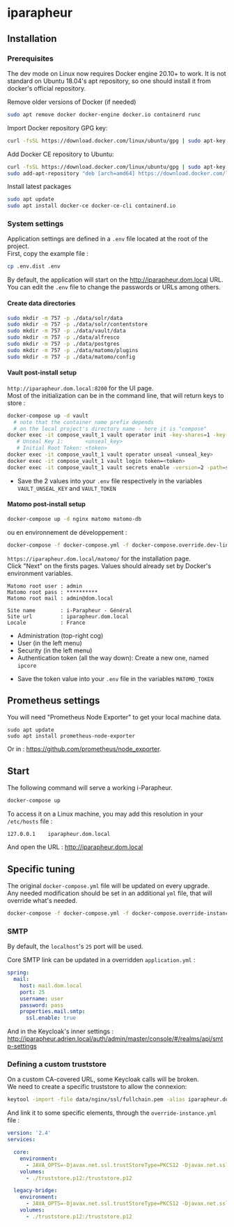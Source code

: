 iparapheur
===========

## Installation

### Prerequisites

The dev mode on Linux now requires Docker engine 20.10+ to work. It is not standard on Ubuntu 18.04's apt repository, so one should install it from docker's
official repository.

Remove older versions of Docker (if needed)

```bash
sudo apt remove docker docker-engine docker.io containerd runc
```

Import Docker repository GPG key:

```bash
curl -fsSL https://download.docker.com/linux/ubuntu/gpg | sudo apt-key add -
```

Add Docker CE repository to Ubuntu:

```bash
curl -fsSL https://download.docker.com/linux/ubuntu/gpg | sudo apt-key add -
sudo add-apt-repository "deb [arch=amd64] https://download.docker.com/linux/ubuntu $(lsb_release -cs) stable"
```

Install latest packages

```bash
sudo apt update
sudo apt install docker-ce docker-ce-cli containerd.io
```

### System settings

Application settings are defined in a `.env` file located at the root of the project.  
First, copy the example file :

```bash
cp .env.dist .env
```

By default, the application will start on the http://iparapheur.dom.local URL. You can edit the `.env` file to change the passwords or URLs among others.

#### Create data directories

```bash
sudo mkdir -m 757 -p ./data/solr/data
sudo mkdir -m 757 -p ./data/solr/contentstore
sudo mkdir -m 757 -p ./data/vault/data
sudo mkdir -m 757 -p ./data/alfresco
sudo mkdir -m 757 -p ./data/postgres
sudo mkdir -m 757 -p ./data/matomo/plugins
sudo mkdir -m 757 -p ./data/matomo/config
```

#### Vault post-install setup

`http://iparapheur.dom.local:8200` for the UI page.  
Most of the initialization can be in the command line, that will return keys to store :

```bash
docker-compose up -d vault
  # note that the container name prefix depends
  # on the local project's directory name - here it is "compose"
docker exec -it compose_vault_1 vault operator init -key-shares=1 -key-threshold=1
   # Unseal Key 1:       <unseal_key>
   # Initial Root Token: <token>
docker exec -it compose_vault_1 vault operator unseal <unseal_key>
docker exec -it compose_vault_1 vault login token=<token>
docker exec -it compose_vault_1 vault secrets enable -version=2 -path=secret kv
```

- Save the 2 values into your `.env` file respectively in the variables `VAULT_UNSEAL_KEY` and `VAULT_TOKEN`

#### Matomo post-install setup

```bash
docker-compose up -d nginx matomo matomo-db
```

ou en environnement de développement :

```bash
docker-compose -f docker-compose.yml -f docker-compose.override.dev-linux.yml up -d nginx matomo matomo-db
```

`https://iparapheur.dom.local/matomo/` for the installation page.  
Click "Next" on the firsts pages. Values should already set by Docker's environment variables.

```
Matomo root user : admin
Matomo root pass : **********
Matomo root mail : admin@dom.local

Site name        : i-Parapheur - Général
Site url         : iparapheur.dom.local
Locale           : France
```

* Administration (top-right cog)
* User (in the left menu)
* Security (in the left menu)
* Authentication token (all the way down): Create a new one, named `ipcore`

- Save the token value into your `.env` file in the variables `MATOMO_TOKEN`

## Prometheus settings

You will need "Prometheus Node Exporter" to get your local machine data.

```
sudo apt update
sudo apt install prometheus-node-exporter
```

Or in : https://github.com/prometheus/node_exporter.

## Start

The following command will serve a working i-Parapheur.

```bash
docker-compose up
```

To access it on a Linux machine, you may add this resolution in your `/etc/hosts` file :

```
127.0.0.1    iparapheur.dom.local
```

And open the URL : http://iparapheur.dom.local

## Specific tuning

The original `docker-compose.yml` file will be updated on every upgrade.  
Any needed modification should be set in an additional `yml` file, that will override what's needed.

```bash
docker-compose -f docker-compose.yml -f docker-compose.override-instance.yml up -d
```

### SMTP

By default, the `localhost`'s `25` port will be used.

Core SMTP link can be updated in a overridden `application.yml` :
```yaml
spring:
  mail:
    host: mail.dom.local
    port: 25
    username: user
    password: pass
    properties.mail.smtp:
      ssl.enable: true
```

And in the Keycloak's inner settings : http://iparapheur.adrien.local/auth/admin/master/console/#/realms/api/smtp-settings


### Defining a custom truststore

On a custom CA-covered URL, some Keycloak calls will be broken.  
We need to create a specific truststore to allow the connexion:

```bash
keytool -import -file data/nginx/ssl/fullchain.pem -alias iparapheur.dom.local -keystore truststore.jks
```

And link it to some specific elements, through the `override-instance.yml` file :

```yml
version: '2.4'
services:

  core:
    environment:
      - JAVA_OPTS=-Djavax.net.ssl.trustStoreType=PKCS12 -Djavax.net.ssl.trustStore=truststore.p12 -Djavax.net.ssl.trustStorePassword=trusttrust
    volumes:
      - ./truststore.p12:/truststore.p12

  legacy-bridge:
    environment:
      - JAVA_OPTS=-Djavax.net.ssl.trustStoreType=PKCS12 -Djavax.net.ssl.trustStore=truststore.p12 -Djavax.net.ssl.trustStorePassword=trusttrust
    volumes:
      - ./truststore.p12:/truststore.p12
```

